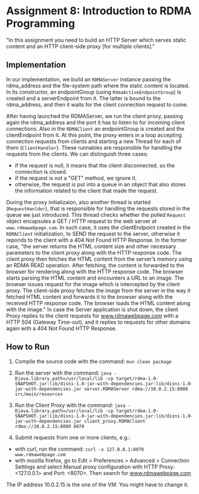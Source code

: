# Assignment 8: Introduction to RDMA Programming

"In this assignment you need to build an HTTP Server which serves static content and an HTTP
client-side proxy [for multiple clients]."

## Implementation

In our implementation, we build an `RDMAServer` instance passing the rdma_address and the file-system path where the static content is located.
In its constructor, an endpointGroup (using `RdmaActiveEndpointGroup`) is created and a serverEndpoint from it. The latter is bound to the rdma_address, and then it waits for the client connection request to come.

After having launched the RDMAServer, we run the client proxy, passing again the rdma_address and the port it has to listen to for incoming client connections. Also in the `RDMAClient` an endpointGroup is created and the clientEndpoint from it. At this point, the proxy enters in a loop accepting connection requests from clients and starting a new Thread for each of them (`ClientHandler`). These runnables are responsible for handling the requests from the clients. We can distinguish three cases:
* if the request is null, it means that the client disconnected, so the connection is closed.
* if the request is not a "GET" method, we ignore it.
* otherwise, the request is put into a queue in an object that also stores the information related to the client that made the request.

During the proxy initializaion, also another thread is started (`RequestHanlder`), that is responsible for handling the requests stored in the queue we just introduced. This thread checks whether the polled `Request` object encapsules a GET / HTTP request to the web server at `www.rdmawebpage.com`. In such case, it uses the clientEndpoint created in the `RDMAClient` initialization, to SEND the request to the server, otherwise it reponds to the client with a 404 Not Found HTTP Response. In the former case, "the server returns the HTML content size and other necessary parameters to the client proxy along with the HTTP response code. The client proxy then fetches the HTML content from the server’s memory using an RDMA READ operation. After fetching, the content is forwarded to the browser for rendering along with the HTTP response code.
The browser starts parsing the HTML content and encounters a URL to an image. The browser issues request for the image which is intercepted by the client proxy. The client-side proxy fetches the image from the server in the way it fetched HTML content and forwards it to the browser along with the received HTTP response code. The browser loads the HTML content along with the image."
In case the Server application is shut down, the client Proxy replies to the client requests for www.rdmawebpage.com with a HTTP 504 (Gateway Time-out), and it replies to requests for other domains again with a 404 Not Found HTTP Response.

## How to Run

1. Compile the source code with the command: `mvn clean package`

2. Run the server with the command: `java -Djava.library.path=/usr/local/lib -cp target/rdma-1.0-SNAPSHOT.jar:lib/disni-1.0-jar-with-dependencies.jar:lib/disni-1.0-jar-with-dependencies.jar server.RDMAServer rdma://10.0.2.15:8080 src/main/resources`

3. Run the Client Proxy with the command: `java -Djava.library.path=/usr/local/lib -cp target/rdma-1.0-SNAPSHOT.jar:lib/disni-1.0-jar-with-dependencies.jar:lib/disni-1.0-jar-with-dependencies.jar client_proxy.RDMAClient rdma://10.0.2.15:8080 8070`

4. Submit requests from one or more clients, e.g.:
* with curl, run the command: `curl -x 127.0.0.1:8070 www.rdmawebpage.com`
* with mozilla firefox, go to Edit > Preferences > Advanced > Connection Settings and select Manual proxy configuration with HTTP Proxy: <127.0.0.1> and Port: <8070>. Then search for www.rdmawebpage.com

The IP address 10.0.2.15 is the one of the VM. You might have to change it.
